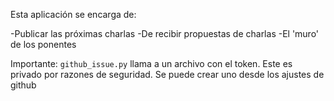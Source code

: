 Esta aplicación se encarga de:

-Publicar las próximas charlas
-De recibir propuestas de charlas
-El 'muro' de los ponentes

Importante:
`github_issue.py` llama a un archivo con el token. Este es privado por razones
de seguridad. Se puede crear uno desde los ajustes de github

